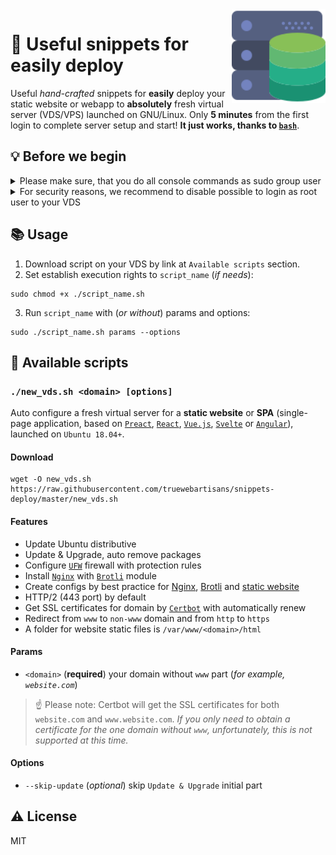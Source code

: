<img align="right" width="150px" src="logo.svg" alt="logo"/>

# 🚚 Useful snippets for easily deploy

Useful _hand-crafted_ snippets for **easily** deploy your static website or webapp to **absolutely** fresh virtual server (VDS/VPS) launched on GNU/Linux. Only **5 minutes** from the first login to complete server setup and start! **It just works, thanks to [`bash`](https://www.gnu.org/software/bash/)**.

## 💡 Before we begin

<details>
<summary>Please make sure, that you do all console commands as sudo group user</summary><br/>

Create a new user (where `USER` is username you want to add):

```console
adduser USER
```

Enter password (twice) and leave blank to other personal information.

Now, let's add `USER` to `sudo` group:

```console
adduser USER sudo
```

</details>

<details>
<summary>For security reasons, we recommend to disable possible to login as root user to your VDS</summary><br/>

Open SSH config:

```console
nano /etc/ssh/sshd_config
```

Find `PermitRootLogin` and set it to `no`, save (`ctrl + o`) and close `nano` editor (`ctrl + x`).

Restart SSH service and logout:

```console
systemctl restart sshd
exit
```

Re-login to your VDS as `USER` (where `IP` is your server IP):

```console
ssh USER@IP
```

</details>

## 📚 Usage

1. Download script on your VDS by link at `Available scripts` section.
2. Set establish execution rights to `script_name` (_if needs_):

```console
sudo chmod +x ./script_name.sh
```

3. Run `script_name` with (_or without_) params and options:

```console
sudo ./script_name.sh params --options
```

## 🎯 Available scripts

### `./new_vds.sh <domain> [options]`

Auto configure a fresh virtual server for a **static website** or **SPA** (single-page application, based on [`Preact`](https://preactjs.com/), [`React`](https://reactjs.org/), [`Vue.js`](https://vuejs.org/), [`Svelte`](https://svelte.dev/) or [`Angular`](https://angular.io/)), launched on `Ubuntu 18.04+`.

#### Download

```console
wget -O new_vds.sh https://raw.githubusercontent.com/truewebartisans/snippets-deploy/master/new_vds.sh
```

#### Features

- Update Ubuntu distributive
- Update & Upgrade, auto remove packages
- Configure [`UFW`](https://help.ubuntu.com/community/UFW) firewall with protection rules
- Install [`Nginx`](https://nginx.org/) with [`Brotli`](https://github.com/google/brotli) module
- Create configs by best practice for [Nginx](https://github.com/truewebartisans/snippets-deploy/blob/master/new_vds.sh#L73-L153), [Brotli](https://github.com/truewebartisans/snippets-deploy/blob/master/new_vds.sh#L161-L171) and [static website](https://github.com/truewebartisans/snippets-deploy/blob/master/new_vds.sh#L209-L250)
- HTTP/2 (443 port) by default
- Get SSL certificates for domain by [`Certbot`](https://certbot.eff.org/) with automatically renew
- Redirect from `www` to `non-www` domain and from `http` to `https`
- A folder for website static files is `/var/www/<domain>/html`

#### Params

- `<domain>` (**required**) your domain without `www` part (_for example, `website.com`_)

> ☝️ Please note: Certbot will get the SSL certificates for both `website.com` and `www.website.com`. _If you only need to obtain a certificate for the one domain without `www`, unfortunately, this is not supported at this time._

#### Options

- `--skip-update` (_optional_) skip `Update & Upgrade` initial part

## ⚠️ License

MIT
